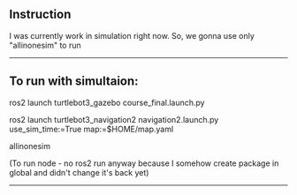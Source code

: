 Instruction
-


I was currently work in simulation right now. So, we gonna use only "allinonesim" to run


--------------------------------------------------------------------------------------------------


To run with simultaion:
-


ros2 launch turtlebot3_gazebo course_final.launch.py


ros2 launch turtlebot3_navigation2 navigation2.launch.py use_sim_time:=True map:=$HOME/map.yaml


allinonesim


(To run node - no ros2 run anyway because I somehow create package in global and didn't change it's back yet)



--------------------------------------------------------------------------------------------------

